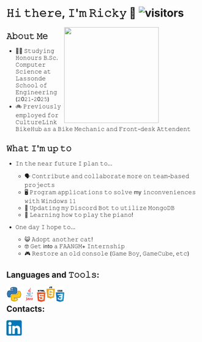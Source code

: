 # 𝙷𝚒 𝚝𝚑𝚎𝚛𝚎, 𝙸'𝚖 𝚁𝚒𝚌𝚔𝚢 </strong> 👋 ![visitors](https://visitor-badge.glitch.me/badge?page_id=Rickie457&left_color=black&right_color=blue) 
<img src="./img/cherry.gif" align="right" height=250vh/ width=70%>

## 𝙰𝚋𝚘𝚞𝚝 𝙼𝚎
 - 🧑‍🎓 𝚂𝚝𝚞𝚍𝚢𝚒𝚗𝚐 𝙷𝚘𝚗𝚘𝚞𝚛𝚜 𝙱.𝚂𝚌. 𝙲𝚘𝚖𝚙𝚞𝚝𝚎𝚛 𝚂𝚌𝚒𝚎𝚗𝚌𝚎 𝚊𝚝 𝙻𝚊𝚜𝚜𝚘𝚗𝚍𝚎 𝚂𝚌𝚑𝚘𝚘𝚕 𝚘𝚏 𝙴𝚗𝚐𝚒𝚗𝚎𝚎𝚛𝚒𝚗𝚐 (𝟸0𝟸𝟷-𝟸0𝟸𝟻)
 - 🚲 𝙿𝚛𝚎𝚟𝚒𝚘𝚞𝚜𝚕𝚢 𝚎𝚖𝚙𝚕𝚘𝚢𝚎𝚍 𝚏𝚘𝚛 𝙲𝚞𝚕𝚝𝚞𝚛𝚎𝙻𝚒𝚗𝚔 𝙱𝚒𝚔𝚎𝙷𝚞𝚋 𝚊𝚜 𝚊 𝙱𝚒𝚔𝚎 𝙼𝚎𝚌𝚑𝚊𝚗𝚒𝚌 𝚊𝚗𝚍 𝙵𝚛𝚘𝚗𝚝-𝚍𝚎𝚜𝚔 𝙰𝚝𝚝𝚎𝚗𝚍𝚎𝚗𝚝

## 𝚆𝚑𝚊𝚝 𝙸'𝚖 𝚞𝚙 𝚝𝚘 
 - 𝙸𝚗 𝚝𝚑𝚎 𝚗𝚎𝚊𝚛 𝚏𝚞𝚝𝚞𝚛𝚎 𝙸 𝚙𝚕𝚊𝚗 𝚝𝚘...
    - 🗣️ 𝙲𝚘𝚗𝚝𝚛𝚒𝚋𝚞𝚝𝚎 𝚊𝚗𝚍 𝚌𝚘𝚕𝚕𝚊𝚋𝚘𝚛𝚊𝚝𝚎 𝚖𝚘𝚛𝚎 𝚘𝚗 𝚝𝚎𝚊𝚖-𝚋𝚊𝚜𝚎𝚍 𝚙𝚛𝚘𝚓𝚎𝚌𝚝𝚜
    - 🖥️ 𝙿𝚛𝚘𝚐𝚛𝚊𝚖 𝚊𝚙𝚙𝚕𝚒𝚌𝚊𝚝𝚒𝚘𝚗𝚜 𝚝𝚘 𝚜𝚘𝚕𝚟𝚎 my 𝚒𝚗𝚌𝚘𝚗𝚟𝚎𝚗𝚒𝚎𝚗𝚌𝚎𝚜 𝚠𝚒𝚝𝚑 𝚆𝚒𝚗𝚍𝚘𝚠𝚜 𝟷𝟷
    - 💾 𝚄𝚙𝚍𝚊𝚝𝚒𝚗𝚐 𝚖𝚢 𝙳𝚒𝚜𝚌𝚘𝚛𝚍 𝙱𝚘𝚝 𝚝𝚘 𝚞𝚝𝚒𝚕𝚒𝚣𝚎 𝙼𝚘𝚗𝚐𝚘𝙳𝙱
    - 🎹 𝙻𝚎𝚊𝚛𝚗𝚒𝚗𝚐 𝚑𝚘𝚠 𝚝𝚘 𝚙𝚕𝚊𝚢 𝚝𝚑𝚎 𝚙𝚒𝚊𝚗𝚘!

 - 𝙾𝚗𝚎 𝚍𝚊𝚢 𝙸 𝚑𝚘𝚙𝚎 𝚝𝚘...
    - 😺 𝙰𝚍𝚘𝚙𝚝 𝚊𝚗𝚘𝚝𝚑𝚎𝚛 𝚌𝚊𝚝!
    - 🤓 𝙶𝚎𝚝 into 𝚊 𝙵𝙰𝙰𝙽𝙶𝙼+ 𝙸𝚗𝚝𝚎𝚛𝚗𝚜𝚑𝚒𝚙
    - 🎮 𝚁𝚎𝚜𝚝𝚘𝚛𝚎 𝚊𝚗 𝚘𝚕𝚍 𝚌𝚘𝚗𝚜𝚘𝚕𝚎 (𝙶𝚊𝚖𝚎 𝙱𝚘𝚢, 𝙶𝚊𝚖𝚎𝙲𝚞𝚋𝚎, 𝚎𝚝𝚌)

## Languages and 𝚃𝚘𝚘𝚕𝚜:

<img src="./img/python_icon512.png" height="40em" align="left"/>  
<img src="./img/java-icon.jpg" height="40em" align="left"/>
<img src="./img/html-css-javascript-icons.png" height="40em" align="left"/> 
<br/>

## Contacts:

[<img src="./img/linkedin-logo.png" height="40em" align="center"/>](https://www.linkedin.com/in/ricky-tran-b6938a22b/)
